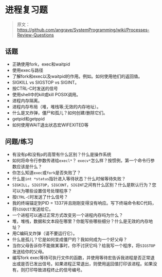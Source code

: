 # 进程复习题

> 原文：<https://github.com/angrave/SystemProgramming/wiki/Processes-Review-Questions>

## 话题

*   正确使用fork，exec和waitpid
*   使用exec与路径
*   了解fork和exec以及waitpid的作用。例如。如何使用他们的返回值。
*   SIGKILL vs SIGSTOP vs SIGINT。
*   按CTRL-C时发送的信号
*   使用shell中的kill或kill POSIX调用。
*   进程内存隔离。
*   进程内存布局（堆，堆栈等;无效的内存地址）。
*   什么是叉炸弹，僵尸和孤儿？如何创建/删除它们。
*   getpid和getppid
*   如何使用WAIT退出状态宏WIFEXITED等

## 问题/练习

*   有没有p和没有p的高管有什么区别？什么是操作系统
*   如何将命令行参数传递给`execl*`？ `execv*`怎么样？按惯例，第一个命令行参数应该是什么？
*   你怎么知道`exec`或`fork`是否失败了？
*   什么是`int *status`指针进入等待状态？什么时候等待失败？
*   `SIGKILL`，`SIGSTOP`，`SIGCONT`，`SIGINT`之间有什么区别？什么是默认行为？您可以为哪些设置信号处理程序？
*   按`CTRL-C`时发送了什么信号？
*   我的终端锚定到PID = 1337并且刚刚变得没有响应。写下终端命令和C代码，将`SIGQUIT`发送给它。
*   一个进程可以通过正常方式改变另一个进程内存吗为什么？
*   堆，堆栈，数据和文本段在哪里？你能写些哪些细分？什么是无效的内存地址？
*   用C编码叉炸弹（请不要运行它）。
*   什么是孤儿？它是如何变成僵尸的？我如何成为一个好父母？
*   当你父母告诉你不能做某事时，你不讨厌它吗？给我写一个程序，将`SIGSTOP`发送给你的父母。
*   编写fork exec等待可执行文件的函数，并使用等待宏告诉我进程是否正常退出或是否已发出信号。如果进程正常退出，则使用返回值打印该进程。如果没有，则打印导致进程终止的信号编号。